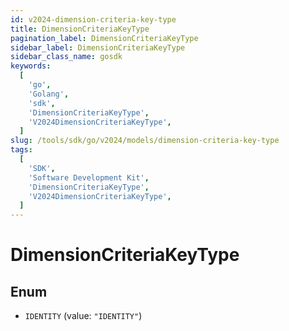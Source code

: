 ```yaml
---
id: v2024-dimension-criteria-key-type
title: DimensionCriteriaKeyType
pagination_label: DimensionCriteriaKeyType
sidebar_label: DimensionCriteriaKeyType
sidebar_class_name: gosdk
keywords:
  [
    'go',
    'Golang',
    'sdk',
    'DimensionCriteriaKeyType',
    'V2024DimensionCriteriaKeyType',
  ]
slug: /tools/sdk/go/v2024/models/dimension-criteria-key-type
tags:
  [
    'SDK',
    'Software Development Kit',
    'DimensionCriteriaKeyType',
    'V2024DimensionCriteriaKeyType',
  ]
---
```


# DimensionCriteriaKeyType

## Enum

- `IDENTITY` (value: `"IDENTITY"`)
